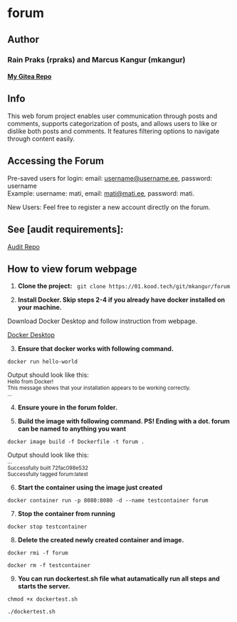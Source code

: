 # forum

## Author

### Rain Praks (rpraks) and Marcus Kangur (mkangur)
#### <a href="https://01.kood.tech/git/mkangur/forum">My Gitea Repo</a>

## Info

This web forum project enables user communication through posts and comments, supports categorization of posts, and allows users to like or dislike both posts and comments. It features filtering options to navigate through content easily.

## Accessing the Forum

Pre-saved users for login: email: username@username.ee, password: username  
Example: username: mati, email: mati@mati.ee, password: mati.

New Users: Feel free to register a new account directly on the forum.


## See [audit requirements]: 
<a href="https://github.com/01-edu/public/tree/master/subjects/forum/audit">Audit Repo</a>

## How to view forum webpage

1. **Clone the project:** 
` git clone https://01.kood.tech/git/mkangur/forum` 


<a href=https://01.kood.tech/git/mkangur/forum></a>

2. **Install Docker. Skip steps 2-4 if you already have docker installed on your machine.**

Download Docker Desktop and follow instruction from webpage.

<a href="https://docs.docker.com/desktop/">Docker Desktop</a>


3. **Ensure that docker works with following command.**

` docker run hello-world `

Output should look like this: <br>
<sub> 
Hello from Docker!                                                         <br>
This message shows that your installation appears to be working correctly. <br>
...                                                                        <br>
</sub>

4. **Ensure youre in the forum folder.**

5. **Build the image with following command. PS! Ending with a dot. forum can be named to anything you want**

` docker image build -f Dockerfile -t forum . `

Output should look like this: <br>
<sub>
 ...                                           <br>
 Successfully built 72fac098e532               <br>
 Successfully tagged forum:latest              <br>
</sub>


6. **Start the container using the image just created**

` docker container run -p 8080:8080 -d --name testcontainer forum `


7. **Stop the container from running**

` docker stop testcontainer `

8. **Delete the created newly created container and image.**

` docker rmi -f forum      `                <br>

` docker rm -f testcontainer `              <br>

9. **You can run dockertest.sh file what autamatically run all steps and starts the server.**

` chmod +x dockertest.sh `

` ./dockertest.sh `
